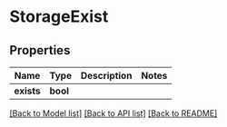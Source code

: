 # StorageExist

## Properties
Name | Type | Description | Notes
------------ | ------------- | ------------- | -------------
**exists** | **bool** |  | 



[[Back to Model list]](README.md#documentation-for-models) [[Back to API list]](README.md#documentation-for-api-endpoints) [[Back to README]](README.md)


